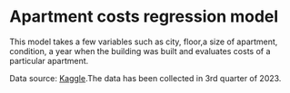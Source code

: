 # Apartment costs regression model
This model takes a few variables such as city, floor,a size of apartment, condition, a year when the building was built and evaluates costs of a particular apartment.

Data source: [Kaggle](https://www.kaggle.com/datasets/krzysztofjamroz/apartment-prices-in-poland-2023q3).The data has been collected in 3rd quarter of 2023.
